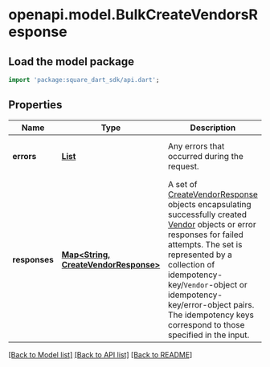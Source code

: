 # openapi.model.BulkCreateVendorsResponse

## Load the model package
```dart
import 'package:square_dart_sdk/api.dart';
```

## Properties
Name | Type | Description | Notes
------------ | ------------- | ------------- | -------------
**errors** | [**List<Error>**](Error.md) | Any errors that occurred during the request. | [optional] [default to const []]
**responses** | [**Map<String, CreateVendorResponse>**](CreateVendorResponse.md) | A set of [CreateVendorResponse](https://developer.squareup.com/reference/square_2023-12-13/objects/CreateVendorResponse) objects encapsulating successfully created [Vendor](https://developer.squareup.com/reference/square_2023-12-13/objects/Vendor) objects or error responses for failed attempts. The set is represented by  a collection of idempotency-key/`Vendor`-object or idempotency-key/error-object pairs. The idempotency keys correspond to those specified in the input. | [optional] [default to const {}]

[[Back to Model list]](../README.md#documentation-for-models) [[Back to API list]](../README.md#documentation-for-api-endpoints) [[Back to README]](../README.md)


